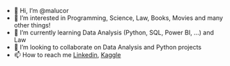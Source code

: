 - 👋 Hi, I’m @malucor
- 👀 I’m interested in Programming, Science, Law, Books, Movies and many other things!
- 🌱 I’m currently learning Data Analysis (Python, SQL, Power BI, ...) and Law
- 💞️ I’m looking to collaborate on Data Analysis and Python projects
- 📫 How to reach me [Linkedin](https://www.linkedin.com/in/malu-analise-de-dados/), [Kaggle](https://www.kaggle.com/malucor)

<!---
malucor/malucor is a ✨ special ✨ repository because its `README.md` (this file) appears on your GitHub profile.
You can click the Preview link to take a look at your changes.
--->
